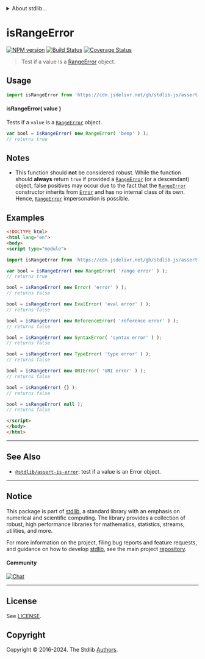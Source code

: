 <!--

@license Apache-2.0

Copyright (c) 2018 The Stdlib Authors.

Licensed under the Apache License, Version 2.0 (the "License");
you may not use this file except in compliance with the License.
You may obtain a copy of the License at

   http://www.apache.org/licenses/LICENSE-2.0

Unless required by applicable law or agreed to in writing, software
distributed under the License is distributed on an "AS IS" BASIS,
WITHOUT WARRANTIES OR CONDITIONS OF ANY KIND, either express or implied.
See the License for the specific language governing permissions and
limitations under the License.

-->


<details>
  <summary>
    About stdlib...
  </summary>
  <p>We believe in a future in which the web is a preferred environment for numerical computation. To help realize this future, we've built stdlib. stdlib is a standard library, with an emphasis on numerical and scientific computation, written in JavaScript (and C) for execution in browsers and in Node.js.</p>
  <p>The library is fully decomposable, being architected in such a way that you can swap out and mix and match APIs and functionality to cater to your exact preferences and use cases.</p>
  <p>When you use stdlib, you can be absolutely certain that you are using the most thorough, rigorous, well-written, studied, documented, tested, measured, and high-quality code out there.</p>
  <p>To join us in bringing numerical computing to the web, get started by checking us out on <a href="https://github.com/stdlib-js/stdlib">GitHub</a>, and please consider <a href="https://opencollective.com/stdlib">financially supporting stdlib</a>. We greatly appreciate your continued support!</p>
</details>

# isRangeError

[![NPM version][npm-image]][npm-url] [![Build Status][test-image]][test-url] [![Coverage Status][coverage-image]][coverage-url] <!-- [![dependencies][dependencies-image]][dependencies-url] -->

> Test if a value is a [RangeError][mdn-range-error] object.

<!-- Section to include introductory text. Make sure to keep an empty line after the intro `section` element and another before the `/section` close. -->

<section class="intro">

</section>

<!-- /.intro -->

<!-- Package usage documentation. -->



<section class="usage">

## Usage

```javascript
import isRangeError from 'https://cdn.jsdelivr.net/gh/stdlib-js/assert-is-range-error@esm/index.mjs';
```

#### isRangeError( value )

Tests if a `value` is a [`RangeError`][mdn-range-error] object.

```javascript
var bool = isRangeError( new RangeError( 'beep' ) );
// returns true
```

</section>

<!-- /.usage -->

<!-- Package usage notes. Make sure to keep an empty line after the `section` element and another before the `/section` close. -->

<section class="notes">

## Notes

-   This function should **not** be considered robust. While the function should **always** return `true` if provided a [`RangeError`][mdn-range-error] (or a descendant) object, false positives may occur due to the fact that the [`RangeError`][mdn-range-error] constructor inherits from [`Error`][mdn-error] and has no internal class of its own. Hence, [`RangeError`][mdn-range-error] impersonation is possible.

</section>

<!-- /.notes -->

<!-- Package usage examples. -->

<section class="examples">

## Examples

<!-- eslint no-undef: "error" -->

```html
<!DOCTYPE html>
<html lang="en">
<body>
<script type="module">

import isRangeError from 'https://cdn.jsdelivr.net/gh/stdlib-js/assert-is-range-error@esm/index.mjs';

var bool = isRangeError( new RangeError( 'range error' ) );
// returns true

bool = isRangeError( new Error( 'error' ) );
// returns false

bool = isRangeError( new EvalError( 'eval error' ) );
// returns false

bool = isRangeError( new ReferenceError( 'reference error' ) );
// returns false

bool = isRangeError( new SyntaxError( 'syntax error' ) );
// returns false

bool = isRangeError( new TypeError( 'type error' ) );
// returns false

bool = isRangeError( new URIError( 'URI error' ) );
// returns false

bool = isRangeError( {} );
// returns false

bool = isRangeError( null );
// returns false

</script>
</body>
</html>
```

</section>

<!-- /.examples -->

<!-- Section to include cited references. If references are included, add a horizontal rule *before* the section. Make sure to keep an empty line after the `section` element and another before the `/section` close. -->

<section class="references">

</section>

<!-- /.references -->

<!-- Section for related `stdlib` packages. Do not manually edit this section, as it is automatically populated. -->

<section class="related">

* * *

## See Also

-   <span class="package-name">[`@stdlib/assert-is-error`][@stdlib/assert/is-error]</span><span class="delimiter">: </span><span class="description">test if a value is an Error object.</span>

</section>

<!-- /.related -->

<!-- Section for all links. Make sure to keep an empty line after the `section` element and another before the `/section` close. -->


<section class="main-repo" >

* * *

## Notice

This package is part of [stdlib][stdlib], a standard library with an emphasis on numerical and scientific computing. The library provides a collection of robust, high performance libraries for mathematics, statistics, streams, utilities, and more.

For more information on the project, filing bug reports and feature requests, and guidance on how to develop [stdlib][stdlib], see the main project [repository][stdlib].

#### Community

[![Chat][chat-image]][chat-url]

---

## License

See [LICENSE][stdlib-license].


## Copyright

Copyright &copy; 2016-2024. The Stdlib [Authors][stdlib-authors].

</section>

<!-- /.stdlib -->

<!-- Section for all links. Make sure to keep an empty line after the `section` element and another before the `/section` close. -->

<section class="links">

[npm-image]: http://img.shields.io/npm/v/@stdlib/assert-is-range-error.svg
[npm-url]: https://npmjs.org/package/@stdlib/assert-is-range-error

[test-image]: https://github.com/stdlib-js/assert-is-range-error/actions/workflows/test.yml/badge.svg?branch=v0.2.1
[test-url]: https://github.com/stdlib-js/assert-is-range-error/actions/workflows/test.yml?query=branch:v0.2.1

[coverage-image]: https://img.shields.io/codecov/c/github/stdlib-js/assert-is-range-error/main.svg
[coverage-url]: https://codecov.io/github/stdlib-js/assert-is-range-error?branch=main

<!--

[dependencies-image]: https://img.shields.io/david/stdlib-js/assert-is-range-error.svg
[dependencies-url]: https://david-dm.org/stdlib-js/assert-is-range-error/main

-->

[chat-image]: https://img.shields.io/gitter/room/stdlib-js/stdlib.svg
[chat-url]: https://app.gitter.im/#/room/#stdlib-js_stdlib:gitter.im

[stdlib]: https://github.com/stdlib-js/stdlib

[stdlib-authors]: https://github.com/stdlib-js/stdlib/graphs/contributors

[umd]: https://github.com/umdjs/umd
[es-module]: https://developer.mozilla.org/en-US/docs/Web/JavaScript/Guide/Modules

[deno-url]: https://github.com/stdlib-js/assert-is-range-error/tree/deno
[deno-readme]: https://github.com/stdlib-js/assert-is-range-error/blob/deno/README.md
[umd-url]: https://github.com/stdlib-js/assert-is-range-error/tree/umd
[umd-readme]: https://github.com/stdlib-js/assert-is-range-error/blob/umd/README.md
[esm-url]: https://github.com/stdlib-js/assert-is-range-error/tree/esm
[esm-readme]: https://github.com/stdlib-js/assert-is-range-error/blob/esm/README.md
[branches-url]: https://github.com/stdlib-js/assert-is-range-error/blob/main/branches.md

[stdlib-license]: https://raw.githubusercontent.com/stdlib-js/assert-is-range-error/main/LICENSE

[mdn-error]: https://developer.mozilla.org/en-US/docs/Web/JavaScript/Reference/Global_Objects/Error

[mdn-range-error]: https://developer.mozilla.org/en-US/docs/Web/JavaScript/Reference/Global_Objects/RangeError

<!-- <related-links> -->

[@stdlib/assert/is-error]: https://github.com/stdlib-js/assert-is-error/tree/esm

<!-- </related-links> -->

</section>

<!-- /.links -->
